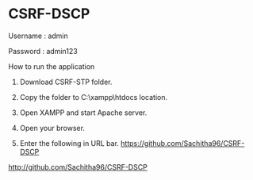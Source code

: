 # CSRF-DSCP
Username : admin

Password : admin123

How to run the application

1. Download CSRF-STP folder.

2. Copy the folder to C:\xampp\htdocs location.

3. Open XAMPP and start Apache server.

4. Open your browser.

5. Enter the following in URL bar.
https://github.com/Sachitha96/CSRF-DSCP

http://github.com/Sachitha96/CSRF-DSCP

